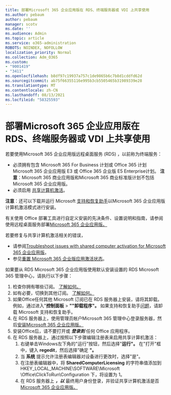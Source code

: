 ```yaml
---
title: 部署Microsoft 365 企业应用版在 RDS、终端服务器或 VDI 上共享使用
ms.author: pebaum
author: pebaum
manager: scotv
ms.date: ''
ms.audience: Admin
ms.topic: article
ms.service: o365-administration
ROBOTS: NOINDEX, NOFOLLOW
localization_priority: Normal
ms.collection: Adm_O365
ms.custom:
- "9001419"
- "3411"
ms.openlocfilehash: b8df97c19937a757c1de9865b6c7b8d1cddfd62d
ms.sourcegitcommit: ab75f66355116e995b3cb5505465b31989339e28
ms.translationtype: MT
ms.contentlocale: zh-CN
ms.lasthandoff: 08/13/2021
ms.locfileid: "58325593"
---
```

# <a name="deploying-microsoft-365-apps-for-enterprise-for-shared-use-on-rds-terminal-server-or-vdi"></a>部署Microsoft 365 企业应用版在 RDS、终端服务器或 VDI 上共享使用

若要使用Microsoft 365 企业应用版远程桌面服务 (RDS) ，以前称为终端服务：

- 必须拥有包含 Microsoft 365 For Business 计划或 Office 365 计划Microsoft 365 企业应用版 E3 或 Office 365 企业版 E5 Enterprise计划。
   **注意**：Microsoft 365 商业应用版和Microsoft 365 商业标准版计划不包括Microsoft 365 企业应用版。
- 必须启用 [共享计算机激活](https://docs.microsoft.com/DeployOffice/overview-shared-computer-activation)。

**注意**：还可以下载并运行 Microsoft [支持和恢复助手](https://aka.ms/SaRA_OfficeSCA_M365Portal)以Microsoft 365 企业应用版计算机激活模式进行安装。

有关使用 Office 部署工具进行自定义安装的先决条件、设置说明和指南，请参阅使用远程桌面服务部署[Microsoft 365 企业应用版。](https://docs.microsoft.com/DeployOffice/deploy-microsoft-365-apps-remote-desktop-services)

若要修复与共享计算机激活相关的错误，

- 请参阅[Troubleshoot issues with shared computer activation for Microsoft 365 企业应用版](https://docs.microsoft.com/DeployOffice/troubleshoot-shared-computer-activation)。
- 参见[重置 Microsoft 365 企业版应用激活状态](https://go.microsoft.com/fwlink/?linkid=2109218)。

如果要从 RDS Microsoft 365 企业应用版使用默认安装设置的 RDS Microsoft 365 管理中心，请执行以下步骤：

1. 检查你拥有哪些订阅。 [了解如何。](https://docs.microsoft.com/microsoft-365/admin/admin-overview/what-subscription-do-i-have)
2. 如有必要，切换到其他订阅。 [了解如何。](https://docs.microsoft.com/microsoft-365/commerce/subscriptions/switch-to-a-different-plan)
3. 如果Office任何其他 Microsoft 订阅已在 RDS 服务器上安装，请将其卸载。 例如，通过进入"**控制面板**  >  **""卸载程序"。** 如果支持和恢复助手[问题](https://aka.ms/SARA-OfficeUninstall-Alchemy)，请卸载 Microsoft 支持和恢复助手。
4. 在 RDS 服务器上，使用管理员帐户Microsoft 365 管理中心登录服务器，然后[安装Microsoft 365 企业应用版。](https://portal.office.com/OLS/MySoftware.aspx)
5. 安装Office后，请不要打开或 ***登录到*** 任何 Office 应用程序。
6. 在 RDS 服务器上，通过按照以下步骤编辑注册表来启用共享计算机激活：
   1. 右键单击Windows左下角的"运行"按钮，然后选择"**运行"。** 在"打开"框中，键入 **regedit**，然后选择"确定 **"。**
   2. 当 **系统** 提示允许注册表编辑器对设备进行更改时，选择"是"。
   3. 在注册表编辑器中，将 **SharedComputerLicensing** 的字符串值添加到 HKEY_LOCAL_MACHINE\SOFTWARE\Microsoft \Office\ClickToRun\Configuration 下，将设置为 1。
   4. 在 RDS 服务器上 ***，以*** 最终用户身份登录，并验证共享计算机激活是否 [Microsoft 365 企业应用版。](https://docs.microsoft.com/DeployOffice/troubleshoot-shared-computer-activation#verify-that-activation-for-microsoft-365-apps-succeeded)
